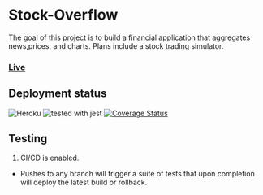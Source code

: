 # Stock-Overflow

The goal of this project is to build a financial application that aggregates news,prices, and charts. Plans include a stock trading simulator.

### [Live](https://morning-temple-63814.herokuapp.com/)

## Deployment status
![Heroku](https://heroku-badge.herokuapp.com/?app=morning-temple-63814)
![tested with jest](https://img.shields.io/badge/tested_with-jest-99424f.svg)
[![Coverage Status](https://coveralls.io/repos/github/Jacwutang/Stock-Overflow/badge.svg?branch=master)](https://coveralls.io/github/Jacwutang/Stock-Overflow?branch=master)


## Testing
1) CI/CD is enabled. 
- Pushes to any branch will trigger a suite of tests that upon completion will deploy the latest build or rollback.
